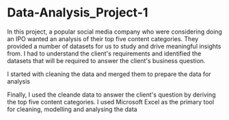 # Data-Analysis_Project-1
In this project, a popular social media company who were considering doing an IPO wanted an analysis of their top five content categories.  They provided a number of datasets for us to study and drive meaningful insights from. I had to understand the client's requirements and identified the datasets that will be required to answer the client's business question.

I started with cleaning the data and merged them to prepare the data for analysis

Finally, I used the cleande data to answer the client's question by deriving the top five content categories. I used Microsoft Excel as the primary tool for cleaning, modelling and analysing the data 
